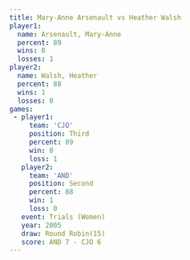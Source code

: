 ```yaml
---
title: Mary-Anne Arsenault vs Heather Walsh
player1:                    
  name: Arsenault, Mary-Anne
  percent: 89               
  wins: 0                   
  losses: 1                 
player2:                    
  name: Walsh, Heather      
  percent: 88               
  wins: 1                   
  losses: 0                 
games:
 - player1:         
     team: 'CJO'    
     position: Third
     percent: 89    
     win: 0         
     loss: 1        
   player2:          
     team: 'AND'     
     position: Second
     percent: 88     
     win: 1          
     loss: 0         
   event: Trials (Women)
   year: 2005           
   draw: Round Robin(15)
   score: AND 7 - CJO 6 
---
```

